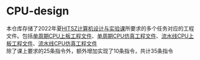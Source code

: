 # CPU-design
本仓库存储了2022年夏[HITSZ计算机设计与实验课](https://hitsz-cslab.gitee.io/cpu/)所要求的多个任务对应的工程文件。包括[单周期CPU上板工程文件](./single_cycle)、[单周期CPU仿真工程文件](./单周期仿真)、[流水线CPU上板工程文件](./pipe)、[流水线CPU仿真工程文件](./流水线仿真)  
除了课上要求的25条指令外，额外增加实现了10条指令，共计35条指令
